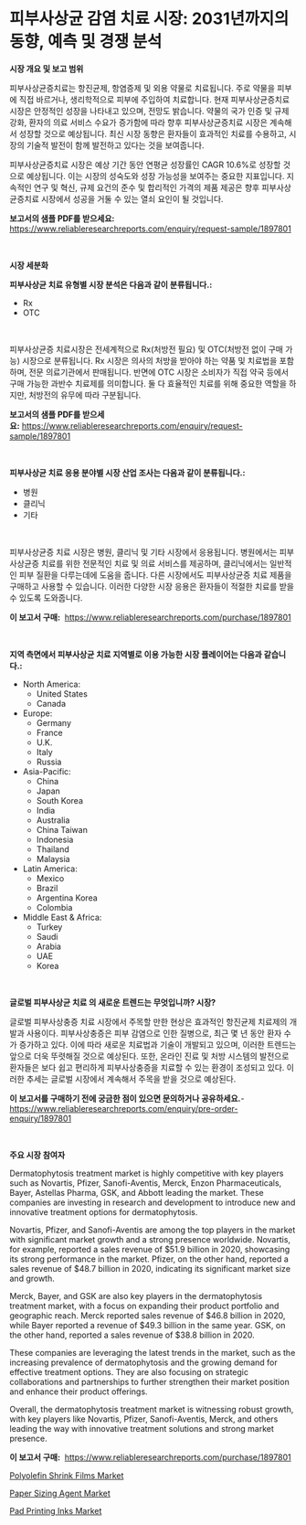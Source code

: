 <p><h1>피부사상균 감염 치료 시장: 2031년까지의 동향, 예측 및 경쟁 분석</h1></p><p><strong>시장 개요 및 보고 범위</strong></p>
<p><p>피부사상균증치료는 항진균제, 항염증제 및 외용 약물로 치료됩니다. 주로 약물을 피부에 직접 바르거나, 생리학적으로 피부에 주입하여 치료합니다. 현재 피부사상균증치료 시장은 안정적인 성장을 나타내고 있으며, 전망도 밝습니다. 약물의 국가 인증 및 규제 강화, 환자의 의료 서비스 수요가 증가함에 따라 향후 피부사상균증치료 시장은 계속해서 성장할 것으로 예상됩니다. 최신 시장 동향은 환자들이 효과적인 치료를 수용하고, 시장의 기술적 발전이 함께 발전하고 있다는 것을 보여줍니다.</p><p>피부사상균증치료 시장은 예상 기간 동안 연평균 성장률인 CAGR 10.6%로 성장할 것으로 예상됩니다. 이는 시장의 성숙도와 성장 가능성을 보여주는 중요한 지표입니다. 지속적인 연구 및 혁신, 규제 요건의 준수 및 합리적인 가격의 제품 제공은 향후 피부사상균증치료 시장에서 성공을 거둘 수 있는 열쇠 요인이 될 것입니다.</p></p>
<p><strong>보고서의 샘플 PDF를 받으세요:</strong> <a href="https://www.reliableresearchreports.com/enquiry/request-sample/1897801">https://www.reliableresearchreports.com/enquiry/request-sample/1897801</a></p>
<p>&nbsp;</p>
<p><strong>시장 세분화</strong></p>
<p><strong>피부사상균 치료 유형별 시장 분석은 다음과 같이 분류됩니다.:</strong></p>
<p><ul><li>Rx</li><li>OTC</li></ul></p>
<p>&nbsp;</p>
<p><p>피부사상균증 치료시장은 전세계적으로 Rx(처방전 필요) 및 OTC(처방전 없이 구매 가능) 시장으로 분류됩니다. Rx 시장은 의사의 처방을 받아야 하는 약품 및 치료법을 포함하며, 전문 의료기관에서 판매됩니다. 반면에 OTC 시장은 소비자가 직접 약국 등에서 구매 가능한 과반수 치료제를 의미합니다. 둘 다 효율적인 치료를 위해 중요한 역할을 하지만, 처방전의 유무에 따라 구분됩니다.</p></p>
<p><strong>보고서의 샘플 PDF를 받으세요:</strong>&nbsp;<a href="https://www.reliableresearchreports.com/enquiry/request-sample/1897801">https://www.reliableresearchreports.com/enquiry/request-sample/1897801</a></p>
<p>&nbsp;</p>
<p><strong> 피부사상균 치료 응용 분야별 시장 산업 조사는 다음과 같이 분류됩니다.:</strong></p>
<p><ul><li>병원</li><li>클리닉</li><li>기타</li></ul></p>
<p>&nbsp;</p>
<p><p>피부사상균증 치료 시장은 병원, 클리닉 및 기타 시장에서 응용됩니다. 병원에서는 피부사상균증 치료를 위한 전문적인 치료 및 의료 서비스를 제공하며, 클리닉에서는 일반적인 피부 질환을 다루는데에 도움을 줍니다. 다른 시장에서도 피부사상균증 치료 제품을 구매하고 사용할 수 있습니다. 이러한 다양한 시장 응용은 환자들이 적절한 치료를 받을 수 있도록 도와줍니다.</p></p>
<p><strong>이 보고서 구매:</strong>&nbsp; <a href="https://www.reliableresearchreports.com/purchase/1897801">https://www.reliableresearchreports.com/purchase/1897801</a></p>
<p>&nbsp;</p>
<p><strong>지역 측면에서 피부사상균 치료 지역별로 이용 가능한 시장 플레이어는 다음과 같습니다.:</strong></p>
<p><ul>
    <li>
        North America:
        <ul>
            <li>United States</li>
            <li>Canada</li>
        </ul>
    </li>
    <li>
        Europe:
        <ul>
            <li>Germany</li>
            <li>France</li>
            <li>U.K.</li>
            <li>Italy</li>
            <li>Russia</li>
        </ul>
    </li>
    <li>
        Asia-Pacific:
        <ul>
            <li>China</li>
            <li>Japan</li>
            <li>South Korea</li>
            <li>India</li>
            <li>Australia</li>
            <li>China Taiwan</li>
            <li>Indonesia</li>
            <li>Thailand</li>
            <li>Malaysia</li>
        </ul>
    </li>
    <li>
        Latin America:
        <ul>
            <li>Mexico</li>
            <li>Brazil</li>
            <li>Argentina Korea</li>
            <li>Colombia</li>
        </ul>
    </li>
    <li>
        Middle East & Africa:
        <ul>
            <li>Turkey</li>
            <li>Saudi</li>
            <li>Arabia</li>
            <li>UAE</li>
            <li>Korea</li>
        </ul>
    </li>
    </ul></p>
<p>&nbsp;</p>
<p><strong>글로벌 피부사상균 치료 의 새로운 트렌드는 무엇입니까? 시장?</strong></p>
<p><p>글로벌 피부사상충증 치료 시장에서 주목할 만한 현상은 효과적인 항진균제 치료제의 개발과 사용이다. 피부사상충증은 피부 감염으로 인한 질병으로, 최근 몇 년 동안 환자 수가 증가하고 있다. 이에 따라 새로운 치료법과 기술이 개발되고 있으며, 이러한 트렌드는 앞으로 더욱 뚜렷해질 것으로 예상된다. 또한, 온라인 진료 및 처방 시스템의 발전으로 환자들은 보다 쉽고 편리하게 피부사상충증을 치료할 수 있는 환경이 조성되고 있다. 이러한 추세는 글로벌 시장에서 계속해서 주목을 받을 것으로 예상된다.</p></p>
<p><strong>이 보고서를 구매하기 전에 궁금한 점이 있으면 문의하거나 공유하세요.</strong>- <a href="https://www.reliableresearchreports.com/enquiry/pre-order-enquiry/1897801">https://www.reliableresearchreports.com/enquiry/pre-order-enquiry/1897801</a></p>
<p>&nbsp;</p>
<p><strong>주요 시장 참여자</strong></p>
<p><p>Dermatophytosis treatment market is highly competitive with key players such as Novartis, Pfizer, Sanofi-Aventis, Merck, Enzon Pharmaceuticals, Bayer, Astellas Pharma, GSK, and Abbott leading the market. These companies are investing in research and development to introduce new and innovative treatment options for dermatophytosis.</p><p>Novartis, Pfizer, and Sanofi-Aventis are among the top players in the market with significant market growth and a strong presence worldwide. Novartis, for example, reported a sales revenue of $51.9 billion in 2020, showcasing its strong performance in the market. Pfizer, on the other hand, reported a sales revenue of $48.7 billion in 2020, indicating its significant market size and growth.</p><p>Merck, Bayer, and GSK are also key players in the dermatophytosis treatment market, with a focus on expanding their product portfolio and geographic reach. Merck reported sales revenue of $46.8 billion in 2020, while Bayer reported a revenue of $49.3 billion in the same year. GSK, on the other hand, reported a sales revenue of $38.8 billion in 2020.</p><p>These companies are leveraging the latest trends in the market, such as the increasing prevalence of dermatophytosis and the growing demand for effective treatment options. They are also focusing on strategic collaborations and partnerships to further strengthen their market position and enhance their product offerings.</p><p>Overall, the dermatophytosis treatment market is witnessing robust growth, with key players like Novartis, Pfizer, Sanofi-Aventis, Merck, and others leading the way with innovative treatment solutions and strong market presence.</p></p>
<p><strong>이 보고서 구매:</strong>&nbsp;&nbsp;<a href="https://www.reliableresearchreports.com/purchase/1897801">https://www.reliableresearchreports.com/purchase/1897801</a></p>
<p><p><a href="https://github.com/Hazelklievgspy6vdcsmu106w/Market-Research-Report-List-1/blob/main/polyolefin-shrink-films-market.md">Polyolefin Shrink Films Market</a></p><p><a href="https://github.com/lubmix/Market-Research-Report-List-1/blob/main/paper-sizing-agent-market.md">Paper Sizing Agent Market</a></p><p><a href="https://github.com/joannagoyvaerts/Market-Research-Report-List-1/blob/main/pad-printing-inks-market.md">Pad Printing Inks Market</a></p></p>
